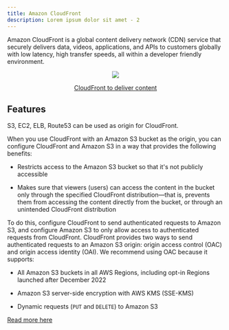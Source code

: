 ```yaml
---
title: Amazon CloudFront
description: Lorem ipsum dolor sit amet - 2
---
```


Amazon CloudFront is a global content delivery network (CDN) service that securely delivers data, videos, applications, and APIs to customers globally with low latency, high transfer speeds, all within a developer friendly environment.

<div>
<div align="center"><img src={require('@site/static/img/CloudFront_global_content_delivery_network(CDN).png').default} /></div>
<div><p align="center"><a href="https://docs.aws.amazon.com/AmazonCloudFront/latest/DeveloperGuide/Introduction.html">CloudFront to deliver content</a></p></div>
</div>

## Features

S3, EC2, ELB, Route53 can be used as origin for CloudFront. 

When you use CloudFront with an Amazon S3 bucket as the origin, you can configure CloudFront and Amazon S3 in a way that provides the following benefits:

- Restricts access to the Amazon S3 bucket so that it's not publicly accessible

- Makes sure that viewers (users) can access the content in the bucket only through the specified CloudFront distribution—that is, prevents them from accessing the content directly from the bucket, or through an unintended CloudFront distribution

To do this, configure CloudFront to send authenticated requests to Amazon S3, and configure Amazon S3 to only allow access to authenticated requests from CloudFront. CloudFront provides two ways to send authenticated requests to an Amazon S3 origin: origin access control (OAC) and origin access identity (OAI). We recommend using OAC because it supports:

- All Amazon S3 buckets in all AWS Regions, including opt-in Regions launched after December 2022

- Amazon S3 server-side encryption with AWS KMS (SSE-KMS)

- Dynamic requests (```PUT``` and ```DELETE```) to Amazon S3

[Read more here](https://docs.aws.amazon.com/AmazonCloudFront/latest/DeveloperGuide/private-content-restricting-access-to-s3.html)